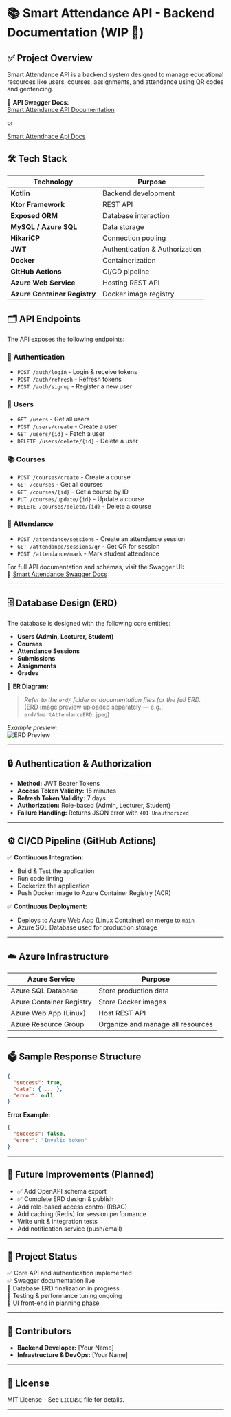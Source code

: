 # 📚 Smart Attendance API - Backend Documentation (WIP 🚧)

## ✅ Project Overview
Smart Attendance API is a backend system designed to manage educational resources like users, courses, assignments, and attendance using QR codes and geofencing.

🔗 **API Swagger Docs:**  
[Smart Attendance API Documentation](https://smartattendance-backend-bug4bxgybhbwecey.canadacentral-01.azurewebsites.net/swagger)

or

[Smart Attendnace Api Docs](https://samrt-attendance-api-production.up.railway.app/swagger)



## 🛠️ Tech Stack
| Technology            | Purpose                                          |
|------------------------|---------------------------------------------------|
| **Kotlin**             | Backend development                              |
| **Ktor Framework**     | REST API                                         |
| **Exposed ORM**        | Database interaction                             |
| **MySQL / Azure SQL**  | Data storage                                     |
| **HikariCP**           | Connection pooling                               |
| **JWT**                | Authentication & Authorization                   |
| **Docker**             | Containerization                                 |
| **GitHub Actions**     | CI/CD pipeline                                   |
| **Azure Web Service**  | Hosting REST API                                 |
| **Azure Container Registry** | Docker image registry                      |



## 🗂️ API Endpoints
The API exposes the following endpoints:

### 🔐 **Authentication**
- `POST /auth/login` - Login & receive tokens
- `POST /auth/refresh` - Refresh tokens
- `POST /auth/signup` - Register a new user

### 👤 **Users**
- `GET /users` - Get all users
- `POST /users/create` - Create a user
- `GET /users/{id}` - Fetch a user
- `DELETE /users/delete/{id}` - Delete a user

### 📚 **Courses**
- `POST /courses/create` - Create a course
- `GET /courses` - Get all courses
- `GET /courses/{id}` - Get a course by ID
- `PUT /courses/update/{id}` - Update a course
- `DELETE /courses/delete/{id}` - Delete a course

### 📍 **Attendance**
- `POST /attendance/sessions` - Create an attendance session
- `GET /attendance/sessions/qr` - Get QR for session
- `POST /attendance/mark` - Mark student attendance

For full API documentation and schemas, visit the Swagger UI:  
🔗 [Smart Attendance Swagger Docs](https://smartattendance-backend-bug4bxgybhbwecey.canadacentral-01.azurewebsites.net/swagger)

---

## 🗄️ Database Design (ERD)
The database is designed with the following core entities:
- **Users (Admin, Lecturer, Student)**
- **Courses**
- **Attendance Sessions**
- **Submissions**
- **Assignments**
- **Grades**

📌 **ER Diagram:**  
> *Refer to the `erd/` folder or documentation files for the full ERD.*  
> (ERD image preview uploaded separately — e.g., `erd/SmartAttendanceERD.jpeg`)

*Example preview:*  
![ERD Preview](./erd/SmartAttendanceERD.jpeg)

---

## 🔒 Authentication & Authorization
- **Method:** JWT Bearer Tokens
- **Access Token Validity:** 15 minutes
- **Refresh Token Validity:** 7 days
- **Authorization:** Role-based (Admin, Lecturer, Student)
- **Failure Handling:** Returns JSON error with `401 Unauthorized`

---

## ⚙️ CI/CD Pipeline (GitHub Actions)
✅ **Continuous Integration:**
- Build & Test the application
- Run code linting
- Dockerize the application
- Push Docker image to Azure Container Registry (ACR)

✅ **Continuous Deployment:**
- Deploys to Azure Web App (Linux Container) on merge to `main`
- Azure SQL Database used for production storage

---

## ☁️ Azure Infrastructure
| Azure Service              | Purpose                                  |
|--------------------------- |-------------------------------------------|
| Azure SQL Database         | Store production data                    |
| Azure Container Registry   | Store Docker images                      |
| Azure Web App (Linux)      | Host REST API                            |
| Azure Resource Group       | Organize and manage all resources         |

---

## 🗳️ Sample Response Structure
```json
{
  "success": true,
  "data": { ... },
  "error": null
}
```
**Error Example:**
```json
{
  "success": false,
  "error": "Invalid token"
}
```

---

## 🚀 Future Improvements (Planned)
- ✅ Add OpenAPI schema export
- ✅ Complete ERD design & publish
- Add role-based access control (RBAC)
- Add caching (Redis) for session performance
- Write unit & integration tests
- Add notification service (push/email)

---

## 📌 Project Status
✅ Core API and authentication implemented  
✅ Swagger documentation live  
🚧 Database ERD finalization in progress  
🚧 Testing & performance tuning ongoing  
🚧 UI front-end in planning phase  

---

## 🤝 Contributors
- **Backend Developer:** [Your Name]
- **Infrastructure & DevOps:** [Your Name]

---

## 📄 License
MIT License - See `LICENSE` file for details.

---
